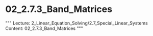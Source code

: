 # 02_2.7.3_Band_Matrices

"""
Lecture: 2_Linear_Equation_Solving/2.7_Special_Linear_Systems
Content: 02_2.7.3_Band_Matrices
"""


